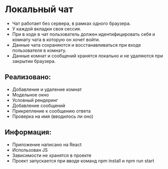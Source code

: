 # Локальный чат

- Чат работает без сервера, в рамках одного браузера.
- У каждой вкладки своя сессия.
- При в ходе в чат пользователь должен идентифицировать себя и комнату чата в которую он хочет войти.
- Данные чата сохраняются и восстанавливаться при входе пользователя в комнату.
- Данные комнат и сообщений хранятся локально и не удаляются при закрытии браузера.

## Реализовано:
- Добавление и удаление комнат
- Модельное окно
- Условный рендеринг
- Добавление сообщений
- Прикрепление к сообщению ответа
- Проверка на имя (вводилось ли оно)

## Информация:
- Приложение написано на React
- Использован JS
- Зависимости не хранятся в проекте
- Проект запускается при вводе команд npm install и npm run start